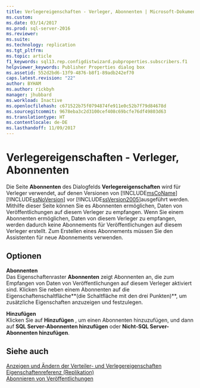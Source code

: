 ```yaml
---
title: Verlegereigenschaften - Verleger, Abonnenten | Microsoft-Dokumentation
ms.custom: 
ms.date: 03/14/2017
ms.prod: sql-server-2016
ms.reviewer: 
ms.suite: 
ms.technology: replication
ms.tgt_pltfrm: 
ms.topic: article
f1_keywords: sql13.rep.configdistwizard.pubproperties.subscribers.f1
helpviewer_keywords: Publisher Properties dialog box
ms.assetid: 552d2bd6-13f9-4876-b8f1-89adb242ef70
caps.latest.revision: "22"
author: BYHAM
ms.author: rickbyh
manager: jhubbard
ms.workload: Inactive
ms.openlocfilehash: c671522b75f0794874fe911e0c52b7f79d84678d
ms.sourcegitcommit: 9678eba3c2d3100cef408c69bcfe76df49803d63
ms.translationtype: HT
ms.contentlocale: de-DE
ms.lasthandoff: 11/09/2017
---
```

# <a name="publisher-properties---publisher-subscribers"></a>Verlegereigenschaften - Verleger, Abonnenten
  Die Seite **Abonnenten** des Dialogfelds **Verlegereigenschaften** wird für Verleger verwendet, auf denen Versionen von [!INCLUDE[msCoName](../../includes/msconame-md.md)] [!INCLUDE[ssNoVersion](../../includes/ssnoversion-md.md)] vor [!INCLUDE[ssVersion2005](../../includes/ssversion2005-md.md)]ausgeführt werden. Mithilfe dieser Seite können Sie es Abonnenten ermöglichen, Daten von Veröffentlichungen auf diesem Verleger zu empfangen. Wenn Sie einem Abonnenten ermöglichen, Daten von diesem Verleger zu empfangen, werden dadurch keine Abonnements für Veröffentlichungen auf diesem Verleger erstellt. Zum Erstellen eines Abonnements müssen Sie den Assistenten für neue Abonnements verwenden.  
  
## <a name="options"></a>Optionen  
 **Abonnenten**  
 Das Eigenschaftenraster **Abonnenten** zeigt Abonnenten an, die zum Empfangen von Daten von Veröffentlichungen auf diesem Verleger aktiviert sind. Klicken Sie neben einem Abonnenten auf die Eigenschaftenschaltfläche**(die Schaltfläche mit den drei Punkten)**, um zusätzliche Eigenschaften anzuzeigen und festzulegen.  
  
 **Hinzufügen**  
 Klicken Sie auf **Hinzufügen** , um einen Abonnenten hinzuzufügen, und dann auf **SQL Server-Abonnenten hinzufügen** oder **Nicht-SQL Server-Abonnenten hinzufügen**.  
  
## <a name="see-also"></a>Siehe auch  
 [Anzeigen und Ändern der Verteiler- und Verlegereigenschaften](../../relational-databases/replication/view-and-modify-distributor-and-publisher-properties.md)   
 [Eigenschaftenreferenz &#40;Replikation&#41;](../../relational-databases/replication/properties-reference-replication.md)   
 [Abonnieren von Veröffentlichungen](../../relational-databases/replication/subscribe-to-publications.md)  
  
  
